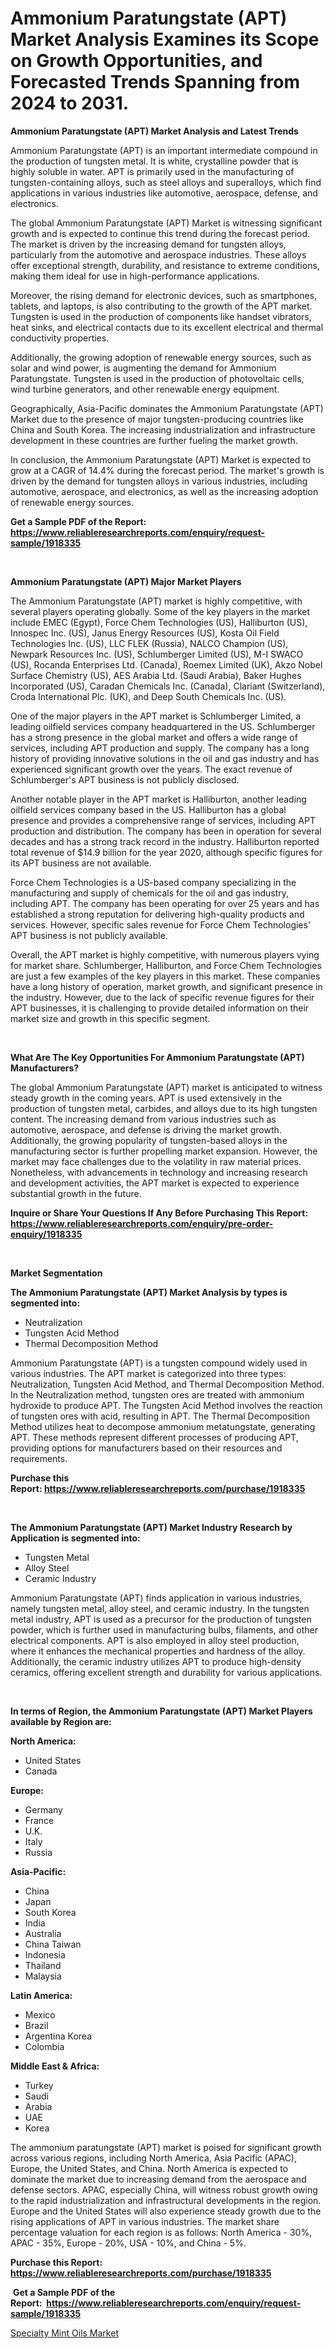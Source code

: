 <p><h1>Ammonium Paratungstate (APT) Market Analysis Examines its Scope on Growth Opportunities, and Forecasted Trends Spanning from 2024 to 2031.</h1></p><p><strong>Ammonium Paratungstate (APT) Market Analysis and Latest Trends</strong></p>
<p><p>Ammonium Paratungstate (APT) is an important intermediate compound in the production of tungsten metal. It is white, crystalline powder that is highly soluble in water. APT is primarily used in the manufacturing of tungsten-containing alloys, such as steel alloys and superalloys, which find applications in various industries like automotive, aerospace, defense, and electronics.</p><p>The global Ammonium Paratungstate (APT) Market is witnessing significant growth and is expected to continue this trend during the forecast period. The market is driven by the increasing demand for tungsten alloys, particularly from the automotive and aerospace industries. These alloys offer exceptional strength, durability, and resistance to extreme conditions, making them ideal for use in high-performance applications.</p><p>Moreover, the rising demand for electronic devices, such as smartphones, tablets, and laptops, is also contributing to the growth of the APT market. Tungsten is used in the production of components like handset vibrators, heat sinks, and electrical contacts due to its excellent electrical and thermal conductivity properties.</p><p>Additionally, the growing adoption of renewable energy sources, such as solar and wind power, is augmenting the demand for Ammonium Paratungstate. Tungsten is used in the production of photovoltaic cells, wind turbine generators, and other renewable energy equipment.</p><p>Geographically, Asia-Pacific dominates the Ammonium Paratungstate (APT) Market due to the presence of major tungsten-producing countries like China and South Korea. The increasing industrialization and infrastructure development in these countries are further fueling the market growth.</p><p>In conclusion, the Ammonium Paratungstate (APT) Market is expected to grow at a CAGR of 14.4% during the forecast period. The market's growth is driven by the demand for tungsten alloys in various industries, including automotive, aerospace, and electronics, as well as the increasing adoption of renewable energy sources.</p></p>
<p><strong>Get a Sample PDF of the Report:&nbsp; <a href="https://www.reliableresearchreports.com/enquiry/request-sample/1918335">https://www.reliableresearchreports.com/enquiry/request-sample/1918335</a></strong></p>
<p>&nbsp;</p>
<p><strong>Ammonium Paratungstate (APT) Major Market Players</strong></p>
<p><p>The Ammonium Paratungstate (APT) market is highly competitive, with several players operating globally. Some of the key players in the market include EMEC (Egypt), Force Chem Technologies (US), Halliburton (US), Innospec Inc. (US), Janus Energy Resources (US), Kosta Oil Field Technologies Inc. (US), LLC FLEK (Russia), NALCO Champion (US), Newpark Resources Inc. (US), Schlumberger Limited (US), M-I SWACO (US), Rocanda Enterprises Ltd. (Canada), Roemex Limited (UK), Akzo Nobel Surface Chemistry (US), AES Arabia Ltd. (Saudi Arabia), Baker Hughes Incorporated (US), Caradan Chemicals Inc. (Canada), Clariant (Switzerland), Croda International Plc. (UK), and Deep South Chemicals Inc. (US).</p><p>One of the major players in the APT market is Schlumberger Limited, a leading oilfield services company headquartered in the US. Schlumberger has a strong presence in the global market and offers a wide range of services, including APT production and supply. The company has a long history of providing innovative solutions in the oil and gas industry and has experienced significant growth over the years. The exact revenue of Schlumberger's APT business is not publicly disclosed.</p><p>Another notable player in the APT market is Halliburton, another leading oilfield services company based in the US. Halliburton has a global presence and provides a comprehensive range of services, including APT production and distribution. The company has been in operation for several decades and has a strong track record in the industry. Halliburton reported total revenue of $14.9 billion for the year 2020, although specific figures for its APT business are not available.</p><p>Force Chem Technologies is a US-based company specializing in the manufacturing and supply of chemicals for the oil and gas industry, including APT. The company has been operating for over 25 years and has established a strong reputation for delivering high-quality products and services. However, specific sales revenue for Force Chem Technologies' APT business is not publicly available.</p><p>Overall, the APT market is highly competitive, with numerous players vying for market share. Schlumberger, Halliburton, and Force Chem Technologies are just a few examples of the key players in this market. These companies have a long history of operation, market growth, and significant presence in the industry. However, due to the lack of specific revenue figures for their APT businesses, it is challenging to provide detailed information on their market size and growth in this specific segment.</p></p>
<p>&nbsp;</p>
<p><strong>What Are The Key Opportunities For Ammonium Paratungstate (APT) Manufacturers?</strong></p>
<p><p>The global Ammonium Paratungstate (APT) market is anticipated to witness steady growth in the coming years. APT is used extensively in the production of tungsten metal, carbides, and alloys due to its high tungsten content. The increasing demand from various industries such as automotive, aerospace, and defense is driving the market growth. Additionally, the growing popularity of tungsten-based alloys in the manufacturing sector is further propelling market expansion. However, the market may face challenges due to the volatility in raw material prices. Nonetheless, with advancements in technology and increasing research and development activities, the APT market is expected to experience substantial growth in the future.</p></p>
<p><strong>Inquire or Share Your Questions If Any Before Purchasing This Report: <a href="https://www.reliableresearchreports.com/enquiry/pre-order-enquiry/1918335">https://www.reliableresearchreports.com/enquiry/pre-order-enquiry/1918335</a></strong></p>
<p>&nbsp;</p>
<p><strong>Market Segmentation</strong></p>
<p><strong>The Ammonium Paratungstate (APT) Market Analysis by types is segmented into:</strong></p>
<p><ul><li>Neutralization</li><li>Tungsten Acid Method</li><li>Thermal Decomposition Method</li></ul></p>
<p><p>Ammonium Paratungstate (APT) is a tungsten compound widely used in various industries. The APT market is categorized into three types: Neutralization, Tungsten Acid Method, and Thermal Decomposition Method. In the Neutralization method, tungsten ores are treated with ammonium hydroxide to produce APT. The Tungsten Acid Method involves the reaction of tungsten ores with acid, resulting in APT. The Thermal Decomposition Method utilizes heat to decompose ammonium metatungstate, generating APT. These methods represent different processes of producing APT, providing options for manufacturers based on their resources and requirements.</p></p>
<p><strong>Purchase this Report:&nbsp;<a href="https://www.reliableresearchreports.com/purchase/1918335">https://www.reliableresearchreports.com/purchase/1918335</a></strong></p>
<p>&nbsp;</p>
<p><strong>The Ammonium Paratungstate (APT) Market Industry Research by Application is segmented into:</strong></p>
<p><ul><li>Tungsten Metal</li><li>Alloy Steel</li><li>Ceramic Industry</li></ul></p>
<p><p>Ammonium Paratungstate (APT) finds application in various industries, namely tungsten metal, alloy steel, and ceramic industry. In the tungsten metal industry, APT is used as a precursor for the production of tungsten powder, which is further used in manufacturing bulbs, filaments, and other electrical components. APT is also employed in alloy steel production, where it enhances the mechanical properties and hardness of the alloy. Additionally, the ceramic industry utilizes APT to produce high-density ceramics, offering excellent strength and durability for various applications.</p></p>
<p>&nbsp;</p>
<p><strong>In terms of Region, the Ammonium Paratungstate (APT) Market Players available by Region are:</strong></p>
<p>
    <p> <strong> North America: </strong>
        <ul>
            <li>United States</li>
            <li>Canada</li>
        </ul>
        </p> 
    <p> <strong> Europe: </strong>
        <ul>
            <li>Germany</li>
            <li>France</li>
            <li>U.K.</li>
            <li>Italy</li>
            <li>Russia</li>
        </ul>
        </p> 
    <p> <strong> Asia-Pacific: </strong>
        <ul>
            <li>China</li>
            <li>Japan</li>
            <li>South Korea</li>
            <li>India</li>
            <li>Australia</li>
            <li>China Taiwan</li>
            <li>Indonesia</li>
            <li>Thailand</li>
            <li>Malaysia</li>
        </ul>
        </p> 
    <p> <strong> Latin America: </strong>
        <ul>
            <li>Mexico</li>
            <li>Brazil</li>
            <li>Argentina Korea</li>
            <li>Colombia</li>
        </ul>
        </p> 
    <p> <strong> Middle East & Africa: </strong>
        <ul>
            <li>Turkey</li>
            <li>Saudi</li>
            <li>Arabia</li>
            <li>UAE</li>
            <li>Korea</li>
        </ul>
    </p>
    </p>
<p><p>The ammonium paratungstate (APT) market is poised for significant growth across various regions, including North America, Asia Pacific (APAC), Europe, the United States, and China. North America is expected to dominate the market due to increasing demand from the aerospace and defense sectors. APAC, especially China, will witness robust growth owing to the rapid industrialization and infrastructural developments in the region. Europe and the United States will also experience steady growth due to the rising applications of APT in various industries. The market share percentage valuation for each region is as follows: North America - 30%, APAC - 35%, Europe - 20%, USA - 10%, and China - 5%.</p></p>
<p><strong>Purchase this Report: <a href="https://www.reliableresearchreports.com/purchase/1918335">https://www.reliableresearchreports.com/purchase/1918335</a></strong></p>
<p>&nbsp;<strong>Get a Sample PDF of the Report:&nbsp;&nbsp;<a href="https://www.reliableresearchreports.com/enquiry/request-sample/1918335">https://www.reliableresearchreports.com/enquiry/request-sample/1918335</a></strong></p>
<p><strong></strong></p>
<p><p><a href="https://github.com/CliffMedina6/Market-Research-Report-List-2/blob/main/specialty-mint-oils-market.md">Specialty Mint Oils Market</a></p></p>